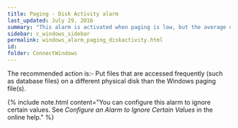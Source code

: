 ```yaml
---
title: Paging - Disk Activity alarm
last_updated: July 29, 2016
summary: "This alarm is activated when paging is low, but the average disk activity on a paging file disk is high. This value is taken over a specific number of background collections."
sidebar: c_windows_sidebar
permalink: windows_alarm_paging_diskactivity.html
id: 
folder: ConnectWindows
---
```


The recommended action is:- Put files that are accessed frequently (such as database files) on a different physical disk than the Windows paging file(s).

{% include note.html content="You can configure this alarm to ignore certain values. See *Configure an Alarm to Ignore Certain Values* in the online help." %}
